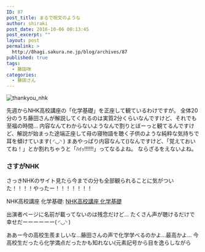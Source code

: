 ```yaml
---
ID: 87
post_title: まるで呪文のような
author: shiraki
post_date: 2016-10-06 00:13:45
post_excerpt: ""
layout: post
permalink: >
  http://8hagi.sakura.ne.jp/blog/archives/87
published: true
tags:
  - 藤田咲
categories:
  - 藤田さん
---
```

![thankyou_nhk](http://8hagi.sakura.ne.jp/blog/wp-content/uploads/2016/10/nhk.jpg)

先週からNHK高校講座の「化学基礎」を正座して観ているわけですが。
全体20分のうち藤田さんが解説してくれるのは実質2分くらいなんですけど、それでも至福の時間…
内容なんてわからないようなんで割りとぼーっと観てるんですけど、解説が始まった途端正座して母の寝物語を聴く子供のような純粋な気持ちで耳を傾けています( ◜◡◝ )
まあやっぱり内容なんて()なんですけど、「覚えておいてね！」とか割れちゃうと「ﾊｲｯ!!!!!!」ってなるよね。
ならざるをえないよね。

### さすがNHK

さっきNHKのサイト見たら今までの分も全部観られることに気がついた！！！！やったー！！！！！！！

NHK高校講座 化学基礎: [NHK高校講座 化学基礎](https://www.nhk.or.jp/kokokoza/tv/kagakukiso/index.html)

出演者ページに名前が載ってないのは残念だけど…
たくさん声が聴けるだけで幸せだーーーーーー( ◜◡◝ )

ああー今の高校生羨ましいな…藤田さんの声で化学学べるのかよ…最高かよ…
今高校生だったら化学満点だったかも知れない(元素記号から目を逸らしながら